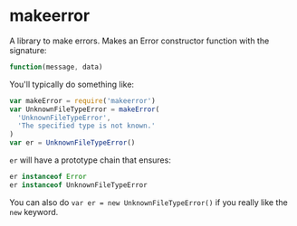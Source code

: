 makeerror
=========

A library to make errors. Makes an Error constructor function with the
signature:

```javascript
function(message, data)
```

You'll typically do something like:

```javascript
var makeError = require('makeerror')
var UnknownFileTypeError = makeError(
  'UnknownFileTypeError',
  'The specified type is not known.'
)
var er = UnknownFileTypeError()
```

`er` will have a prototype chain that ensures:

```javascript
er instanceof Error
er instanceof UnknownFileTypeError
```

You can also do `var er = new UnknownFileTypeError()` if you really like the
`new` keyword.
